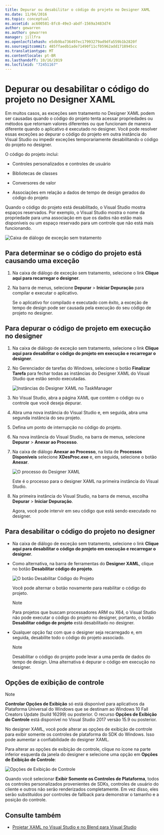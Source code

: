```yaml
---
title: Depurar ou desabilitar o código do projeto no Designer XAML
ms.date: 11/04/2016
ms.topic: conceptual
ms.assetid: ac600581-8fc8-49e3-abdf-1569a3483d74
author: gewarren
ms.author: gewarren
manager: jillfra
ms.openlocfilehash: e5db9ba736497ec17993279ad9dfa559b1b2820f
ms.sourcegitcommit: 485ffaedb1ade71490f11cf05962add1718945cc
ms.translationtype: MT
ms.contentlocale: pt-BR
ms.lasthandoff: 10/16/2019
ms.locfileid: "72451167"
---
```

# <a name="debug-or-disable-project-code-in-xaml-designer"></a>Depurar ou desabilitar o código do projeto no Designer XAML

Em muitos casos, as exceções sem tratamento no Designer XAML podem ser causadas quando o código do projeto tenta acessar propriedades ou métodos que retornam valores diferentes ou que funcionam de maneira diferente quando o aplicativo é executado no designer. Você pode resolver essas exceções ao depurar o código do projeto em outra instância do Visual Studio ou impedir exceções temporariamente desabilitando o código do projeto no designer.

O código do projeto inclui:

- Controles personalizados e controles de usuário

- Bibliotecas de classes

- Conversores de valor

- Associações em relação a dados de tempo de design gerados do código do projeto

Quando o código do projeto está desabilitado, o Visual Studio mostra espaços reservados. Por exemplo, o Visual Studio mostra o nome da propriedade para uma associação em que os dados não estão mais disponíveis ou um espaço reservado para um controle que não está mais funcionando.

![Caixa de diálogo de exceção sem tratamento](media/xaml_unhandledexception.png)

## <a name="to-determine-if-project-code-is-causing-an-exception"></a>Para determinar se o código do projeto está causando uma exceção

1. Na caixa de diálogo de exceção sem tratamento, selecione o link **Clique aqui para recarregar o designer**.

2. Na barra de menus, selecione **Depurar** > **Iniciar Depuração** para compilar e executar o aplicativo.

     Se o aplicativo for compilado e executado com êxito, a exceção de tempo de design pode ser causada pela execução do seu código de projeto no designer.

## <a name="to-debug-project-code-running-in-the-designer"></a>Para depurar o código de projeto em execução no designer

1. Na caixa de diálogo de exceção sem tratamento, selecione o link **Clique aqui para desabilitar o código do projeto em execução e recarregar o designer**.

2. No Gerenciador de tarefas do Windows, selecione o botão **Finalizar Tarefa** para fechar todas as instâncias do Designer XAML do Visual Studio que estão sendo executadas.

     ![Instâncias do Designer XAML no TaskManager](media/xaml_taskmanager.png)

3. No Visual Studio, abra a página XAML que contém o código ou o controle que você deseja depurar.

4. Abra uma nova instância do Visual Studio e, em seguida, abra uma segunda instância do seu projeto.

5. Defina um ponto de interrupção no código do projeto.

6. Na nova instância do Visual Studio, na barra de menus, selecione **Depurar** > **Anexar ao Processo**.

7. Na caixa de diálogo **Anexar ao Processo**, na lista de **Processos Disponíveis** selecione **XDesProc.exe** e, em seguida, selecione o botão **Anexar**.

     ![O processo do Designer XAML](media/xaml_attach.png)

     Este é o processo para o designer XAML na primeira instância do Visual Studio.

8. Na primeira instância do Visual Studio, na barra de menus, escolha **Depurar** > **Iniciar Depuração**.

     Agora, você pode intervir em seu código que está sendo executado no designer.

## <a name="to-disable-project-code-in-the-designer"></a>Para desabilitar o código do projeto no designer

- Na caixa de diálogo de exceção sem tratamento, selecione o link **Clique aqui para desabilitar o código do projeto em execução e recarregar o designer**.

- Como alternativa, na barra de ferramentas do **Designer XAML**, clique no botão **Desabilitar código do projeto**.

     ![O botão Desabilitar Código do Projeto](media/xaml_disablecode.png)

     Você pode alternar o botão novamente para reabilitar o código do projeto.

    > [!NOTE]
    > Para projetos que buscam processadores ARM ou X64, o Visual Studio não pode executar o código do projeto no designer, portanto, o botão **Desabilitar código de projeto** está desabilitado no designer.

- Qualquer opção faz com que o designer seja recarregado e, em seguida, desabilite todo o código do projeto associado.

    > [!NOTE]
    > Desabilitar o código do projeto pode levar a uma perda de dados do tempo de design. Uma alternativa é depurar o código em execução no designer.

## <a name="control-display-options"></a>Opções de exibição de controle

> [!NOTE]
> **Controlar Opções de Exibição** só está disponível para aplicativos da Plataforma Universal do Windows que se destinam ao Windows 10 Fall Creators Update (build 16299) ou posterior. O recurso **Opções de Exibição do Controle** está disponível no Visual Studio 2017 versão 15.9 ou posterior.

No designer XAML, você pode alterar as opções de exibição de controle para exibir somente os controles de plataforma do SDK do Windows. Isso pode aumentar a confiabilidade do designer XAML.

Para alterar as opções de exibição de controle, clique no ícone na parte inferior esquerda da janela do designer e selecione uma opção em **Opções de Exibição de Controle**:

![Opções de Exibição de Controle](media/control_display_options.png)

Quando você selecionar **Exibir Somente os Controles de Plataforma**, todos os controles personalizados provenientes de SDKs, controles de usuário do cliente e outros não serão renderizados completamente. Em vez disso, eles serão substituídos por controles de fallback para demonstrar o tamanho e a posição do controle.

## <a name="see-also"></a>Consulte também

- [Projetar XAML no Visual Studio e no Blend para Visual Studio](../designers/designing-xaml-in-visual-studio.md)
